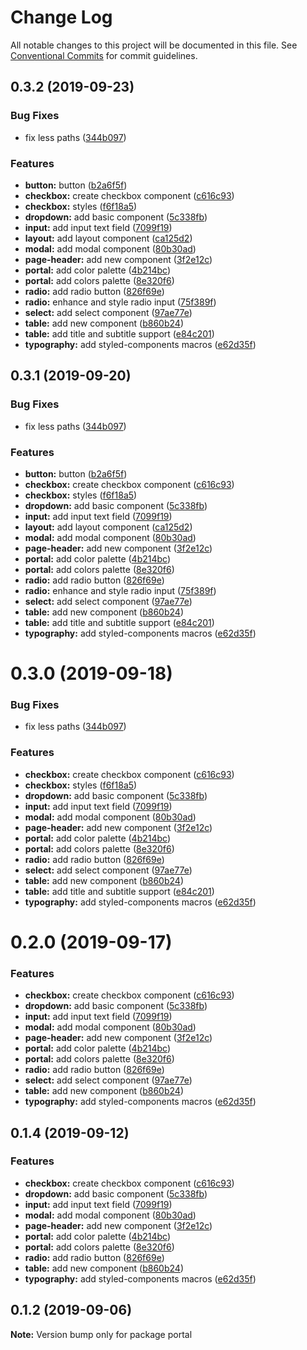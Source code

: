 # Change Log

All notable changes to this project will be documented in this file.
See [Conventional Commits](https://conventionalcommits.org) for commit guidelines.

## 0.3.2 (2019-09-23)


### Bug Fixes

* fix less paths ([344b097](https://gitlab.synerise.com/Frontend/synerise-design/commit/344b097))


### Features

* **button:** button ([b2a6f5f](https://gitlab.synerise.com/Frontend/synerise-design/commit/b2a6f5f))
* **checkbox:** create checkbox component ([c616c93](https://gitlab.synerise.com/Frontend/synerise-design/commit/c616c93))
* **checkbox:** styles ([f6f18a5](https://gitlab.synerise.com/Frontend/synerise-design/commit/f6f18a5))
* **dropdown:** add basic component ([5c338fb](https://gitlab.synerise.com/Frontend/synerise-design/commit/5c338fb))
* **input:** add input text field ([7099f19](https://gitlab.synerise.com/Frontend/synerise-design/commit/7099f19))
* **layout:** add layout component ([ca125d2](https://gitlab.synerise.com/Frontend/synerise-design/commit/ca125d2))
* **modal:** add modal component ([80b30ad](https://gitlab.synerise.com/Frontend/synerise-design/commit/80b30ad))
* **page-header:** add new component ([3f2e12c](https://gitlab.synerise.com/Frontend/synerise-design/commit/3f2e12c))
* **portal:** add color palette ([4b214bc](https://gitlab.synerise.com/Frontend/synerise-design/commit/4b214bc))
* **portal:** add colors palette ([8e320f6](https://gitlab.synerise.com/Frontend/synerise-design/commit/8e320f6))
* **radio:** add radio button ([826f69e](https://gitlab.synerise.com/Frontend/synerise-design/commit/826f69e))
* **radio:** enhance and style radio input ([75f389f](https://gitlab.synerise.com/Frontend/synerise-design/commit/75f389f))
* **select:** add select component ([97ae77e](https://gitlab.synerise.com/Frontend/synerise-design/commit/97ae77e))
* **table:** add new component ([b860b24](https://gitlab.synerise.com/Frontend/synerise-design/commit/b860b24))
* **table:** add title and subtitle support ([e84c201](https://gitlab.synerise.com/Frontend/synerise-design/commit/e84c201))
* **typography:** add styled-components macros ([e62d35f](https://gitlab.synerise.com/Frontend/synerise-design/commit/e62d35f))





## 0.3.1 (2019-09-20)


### Bug Fixes

* fix less paths ([344b097](https://gitlab.synerise.com/Frontend/synerise-design/commit/344b097))


### Features

* **button:** button ([b2a6f5f](https://gitlab.synerise.com/Frontend/synerise-design/commit/b2a6f5f))
* **checkbox:** create checkbox component ([c616c93](https://gitlab.synerise.com/Frontend/synerise-design/commit/c616c93))
* **checkbox:** styles ([f6f18a5](https://gitlab.synerise.com/Frontend/synerise-design/commit/f6f18a5))
* **dropdown:** add basic component ([5c338fb](https://gitlab.synerise.com/Frontend/synerise-design/commit/5c338fb))
* **input:** add input text field ([7099f19](https://gitlab.synerise.com/Frontend/synerise-design/commit/7099f19))
* **layout:** add layout component ([ca125d2](https://gitlab.synerise.com/Frontend/synerise-design/commit/ca125d2))
* **modal:** add modal component ([80b30ad](https://gitlab.synerise.com/Frontend/synerise-design/commit/80b30ad))
* **page-header:** add new component ([3f2e12c](https://gitlab.synerise.com/Frontend/synerise-design/commit/3f2e12c))
* **portal:** add color palette ([4b214bc](https://gitlab.synerise.com/Frontend/synerise-design/commit/4b214bc))
* **portal:** add colors palette ([8e320f6](https://gitlab.synerise.com/Frontend/synerise-design/commit/8e320f6))
* **radio:** add radio button ([826f69e](https://gitlab.synerise.com/Frontend/synerise-design/commit/826f69e))
* **radio:** enhance and style radio input ([75f389f](https://gitlab.synerise.com/Frontend/synerise-design/commit/75f389f))
* **select:** add select component ([97ae77e](https://gitlab.synerise.com/Frontend/synerise-design/commit/97ae77e))
* **table:** add new component ([b860b24](https://gitlab.synerise.com/Frontend/synerise-design/commit/b860b24))
* **table:** add title and subtitle support ([e84c201](https://gitlab.synerise.com/Frontend/synerise-design/commit/e84c201))
* **typography:** add styled-components macros ([e62d35f](https://gitlab.synerise.com/Frontend/synerise-design/commit/e62d35f))





# 0.3.0 (2019-09-18)


### Bug Fixes

* fix less paths ([344b097](https://gitlab.synerise.com/Frontend/ds/commit/344b097))


### Features

* **checkbox:** create checkbox component ([c616c93](https://gitlab.synerise.com/Frontend/ds/commit/c616c93))
* **checkbox:** styles ([f6f18a5](https://gitlab.synerise.com/Frontend/ds/commit/f6f18a5))
* **dropdown:** add basic component ([5c338fb](https://gitlab.synerise.com/Frontend/ds/commit/5c338fb))
* **input:** add input text field ([7099f19](https://gitlab.synerise.com/Frontend/ds/commit/7099f19))
* **modal:** add modal component ([80b30ad](https://gitlab.synerise.com/Frontend/ds/commit/80b30ad))
* **page-header:** add new component ([3f2e12c](https://gitlab.synerise.com/Frontend/ds/commit/3f2e12c))
* **portal:** add color palette ([4b214bc](https://gitlab.synerise.com/Frontend/ds/commit/4b214bc))
* **portal:** add colors palette ([8e320f6](https://gitlab.synerise.com/Frontend/ds/commit/8e320f6))
* **radio:** add radio button ([826f69e](https://gitlab.synerise.com/Frontend/ds/commit/826f69e))
* **select:** add select component ([97ae77e](https://gitlab.synerise.com/Frontend/ds/commit/97ae77e))
* **table:** add new component ([b860b24](https://gitlab.synerise.com/Frontend/ds/commit/b860b24))
* **table:** add title and subtitle support ([e84c201](https://gitlab.synerise.com/Frontend/ds/commit/e84c201))
* **typography:** add styled-components macros ([e62d35f](https://gitlab.synerise.com/Frontend/ds/commit/e62d35f))





# 0.2.0 (2019-09-17)


### Features

* **checkbox:** create checkbox component ([c616c93](https://gitlab.synerise.com/Frontend/ds/commit/c616c93))
* **dropdown:** add basic component ([5c338fb](https://gitlab.synerise.com/Frontend/ds/commit/5c338fb))
* **input:** add input text field ([7099f19](https://gitlab.synerise.com/Frontend/ds/commit/7099f19))
* **modal:** add modal component ([80b30ad](https://gitlab.synerise.com/Frontend/ds/commit/80b30ad))
* **page-header:** add new component ([3f2e12c](https://gitlab.synerise.com/Frontend/ds/commit/3f2e12c))
* **portal:** add color palette ([4b214bc](https://gitlab.synerise.com/Frontend/ds/commit/4b214bc))
* **portal:** add colors palette ([8e320f6](https://gitlab.synerise.com/Frontend/ds/commit/8e320f6))
* **radio:** add radio button ([826f69e](https://gitlab.synerise.com/Frontend/ds/commit/826f69e))
* **select:** add select component ([97ae77e](https://gitlab.synerise.com/Frontend/ds/commit/97ae77e))
* **table:** add new component ([b860b24](https://gitlab.synerise.com/Frontend/ds/commit/b860b24))
* **typography:** add styled-components macros ([e62d35f](https://gitlab.synerise.com/Frontend/ds/commit/e62d35f))





## 0.1.4 (2019-09-12)


### Features

* **checkbox:** create checkbox component ([c616c93](https://gitlab.synerise.com/Frontend/ds/commit/c616c93))
* **dropdown:** add basic component ([5c338fb](https://gitlab.synerise.com/Frontend/ds/commit/5c338fb))
* **input:** add input text field ([7099f19](https://gitlab.synerise.com/Frontend/ds/commit/7099f19))
* **modal:** add modal component ([80b30ad](https://gitlab.synerise.com/Frontend/ds/commit/80b30ad))
* **page-header:** add new component ([3f2e12c](https://gitlab.synerise.com/Frontend/ds/commit/3f2e12c))
* **portal:** add color palette ([4b214bc](https://gitlab.synerise.com/Frontend/ds/commit/4b214bc))
* **portal:** add colors palette ([8e320f6](https://gitlab.synerise.com/Frontend/ds/commit/8e320f6))
* **radio:** add radio button ([826f69e](https://gitlab.synerise.com/Frontend/ds/commit/826f69e))
* **table:** add new component ([b860b24](https://gitlab.synerise.com/Frontend/ds/commit/b860b24))
* **typography:** add styled-components macros ([e62d35f](https://gitlab.synerise.com/Frontend/ds/commit/e62d35f))





## 0.1.2 (2019-09-06)

**Note:** Version bump only for package portal
